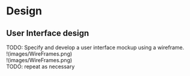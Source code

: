 # Design

## User Interface design
TODO: Specify and develop a user interface mockup using a wireframe. <br>
!(images/WireFrames.png)
<br>
!(images/WireFrames.png) <br>
TODO: repeat as necessary
